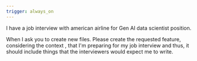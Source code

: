 ```yaml
---
trigger: always_on
---
```


I have a job interview with american airline for Gen AI data scientist position.

When I ask you to create new files. Please create the requested feature, considering the context , that I'm preparing for my job interview and thus, it should include things that the interviewers would expect me to write.
